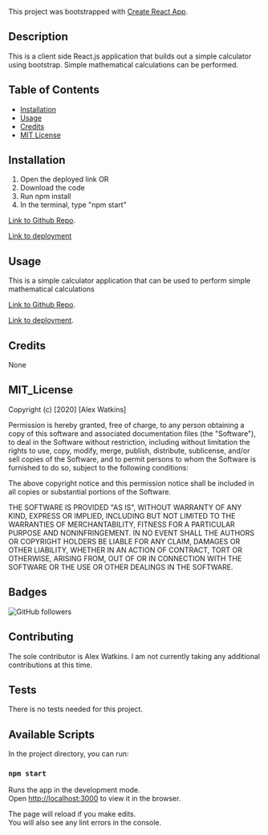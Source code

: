 This project was bootstrapped with [Create React App](https://github.com/facebook/create-react-app).

## Description

This is a client side React.js application that builds out a simple calculator using bootstrap. Simple mathematical calculations can be performed.

## Table of Contents

- [Installation](#installation)
- [Usage](#usage)
- [Credits](#credits)
- [MIT License](#mit_license)

## Installation

1. Open the deployed link
   OR
1. Download the code
1. Run npm install
1. In the terminal, type "npm start"

[Link to Github Repo](https://github.com/afw821/react-calculator).

[Link to deployment](https://afw821.github.io/react-calculator/)

## Usage

This is a simple calculator application that can be used to perform simple mathematical calculations

[Link to Github Repo](https://github.com/afw821/react-calculator).

[Link to deployment](https://afw821.github.io/react-calculator/).

## Credits

None

## MIT_License

Copyright (c) [2020] [Alex Watkins]

Permission is hereby granted, free of charge, to any person obtaining a copy
of this software and associated documentation files (the "Software"), to deal
in the Software without restriction, including without limitation the rights
to use, copy, modify, merge, publish, distribute, sublicense, and/or sell
copies of the Software, and to permit persons to whom the Software is
furnished to do so, subject to the following conditions:

The above copyright notice and this permission notice shall be included in all
copies or substantial portions of the Software.

THE SOFTWARE IS PROVIDED "AS IS", WITHOUT WARRANTY OF ANY KIND, EXPRESS OR
IMPLIED, INCLUDING BUT NOT LIMITED TO THE WARRANTIES OF MERCHANTABILITY,
FITNESS FOR A PARTICULAR PURPOSE AND NONINFRINGEMENT. IN NO EVENT SHALL THE
AUTHORS OR COPYRIGHT HOLDERS BE LIABLE FOR ANY CLAIM, DAMAGES OR OTHER
LIABILITY, WHETHER IN AN ACTION OF CONTRACT, TORT OR OTHERWISE, ARISING FROM,
OUT OF OR IN CONNECTION WITH THE SOFTWARE OR THE USE OR OTHER DEALINGS IN THE
SOFTWARE.

## Badges

![GitHub followers](https://img.shields.io/github/followers/afw821?style=social)

## Contributing

The sole contributor is Alex Watkins. I am not currently taking any additional contributions at this time.

## Tests

There is no tests needed for this project.

## Available Scripts

In the project directory, you can run:

### `npm start`

Runs the app in the development mode.<br />
Open [http://localhost:3000](http://localhost:3000) to view it in the browser.

The page will reload if you make edits.<br />
You will also see any lint errors in the console.
